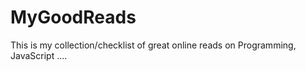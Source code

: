# MyGoodReads
This is my collection/checklist of great online reads on Programming, JavaScript ....
